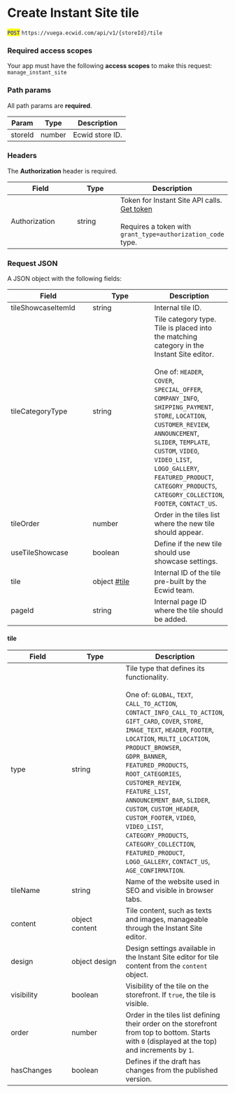 # Create Instant Site tile

<mark style="color:blue;">`POST`</mark> `https://vuega.ecwid.com/api/v1/{storeId}/tile`

### Required access scopes

Your app must have the following **access scopes** to make this request: `manage_instant_site`

### Path params

All path params are **required**.

| Param   | Type   | Description     |
| ------- | ------ | --------------- |
| storeId | number | Ecwid store ID. |

### Headers

The **Authorization** header is required.

<table><thead><tr><th width="138.484375">Field</th><th width="86.42578125">Type</th><th>Description</th></tr></thead><tbody><tr><td>Authorization</td><td>string</td><td>Token for Instant Site API calls. <a href="../get-instant-site-api-token-apiv1.md">Get token</a><br><br>Requires a token with <code>grant_type=authorization_code</code> type.</td></tr></tbody></table>

### Request JSON

A JSON object with the following fields:

<table><thead><tr><th width="174.99609375">Field</th><th width="134.6875">Type</th><th>Description</th></tr></thead><tbody><tr><td>tileShowcaseItemId</td><td>string</td><td>Internal tile ID.</td></tr><tr><td>tileCategoryType</td><td>string</td><td>Tile category type. Tile is placed into the matching category in the Instant Site editor. <br><br>One of: <code>HEADER</code>, <code>COVER</code>, <code>SPECIAL_OFFER</code>, <code>COMPANY_INFO</code>, <code>SHIPPING_PAYMENT</code>, <code>STORE</code>, <code>LOCATION</code>, <code>CUSTOMER_REVIEW</code>, <code>ANNOUNCEMENT</code>, <code>SLIDER</code>, <code>TEMPLATE</code>, <code>CUSTOM</code>, <code>VIDEO</code>, <code>VIDEO_LIST</code>, <code>LOGO_GALLERY</code>, <code>FEATURED_PRODUCT</code>, <code>CATEGORY_PRODUCTS</code>, <code>CATEGORY_COLLECTION</code>, <code>FOOTER</code>, <code>CONTACT_US</code>.</td></tr><tr><td>tileOrder</td><td>number</td><td>Order in the tiles list where the new tile should appear.</td></tr><tr><td>useTileShowcase</td><td>boolean</td><td>Define if the new tile should use showcase settings.</td></tr><tr><td>tile</td><td>object <a data-mention href="create-instant-site-tile.md#tile">#tile</a></td><td>Internal ID of the tile pre-built by the Ecwid team.</td></tr><tr><td>pageId</td><td>string</td><td>Internal page ID where the tile should be added.</td></tr></tbody></table>

#### tile

<table><thead><tr><th width="149.6171875">Field</th><th width="150.29296875">Type</th><th>Description</th></tr></thead><tbody><tr><td>type</td><td>string</td><td>Tile type that defines its functionality. <br><br>One of: <code>GLOBAL</code>, <code>TEXT</code>, <code>CALL_TO_ACTION</code>, <code>CONTACT_INFO_CALL_TO_ACTION</code>, <code>GIFT_CARD</code>, <code>COVER</code>, <code>STORE</code>, <code>IMAGE_TEXT</code>, <code>HEADER</code>, <code>FOOTER</code>, <code>LOCATION</code>, <code>MULTI_LOCATION</code>, <code>PRODUCT_BROWSER</code>, <code>GDPR_BANNER</code>, <code>FEATURED_PRODUCTS</code>, <code>ROOT_CATEGORIES</code>, <code>CUSTOMER_REVIEW</code>, <code>FEATURE_LIST</code>, <code>ANNOUNCEMENT_BAR</code>, <code>SLIDER</code>, <code>CUSTOM</code>, <code>CUSTOM_HEADER</code>, <code>CUSTOM_FOOTER</code>, <code>VIDEO</code>, <code>VIDEO_LIST</code>, <code>CATEGORY_PRODUCTS</code>, <code>CATEGORY_COLLECTION</code>, <code>FEATURED_PRODUCT</code>, <code>LOGO_GALLERY</code>, <code>CONTACT_US</code>, <code>AGE_CONFIRMATION</code>.</td></tr><tr><td>tileName</td><td>string</td><td>Name of the website used in SEO and visible in browser tabs.</td></tr><tr><td>content</td><td>object content</td><td>Tile content, such as texts and images, manageable through the Instant Site editor.</td></tr><tr><td>design</td><td>object design</td><td>Design settings available in the Instant Site editor for tile content from the <code>content</code> object.</td></tr><tr><td>visibility</td><td>boolean</td><td>Visibility of the tile on the storefront. If <code>true</code>, the tile is visible.</td></tr><tr><td>order</td><td>number</td><td>Order in the tiles list defining their order on the storefront from top to bottom. Starts with <code>0</code> (displayed at the top) and increments by <code>1</code>.</td></tr><tr><td>hasChanges</td><td>boolean</td><td>Defines if the draft has changes from the published version.</td></tr></tbody></table>



